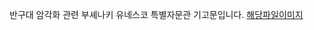 반구대 암각화 관련 부셰나키 유네스코 특별자문관 기고문입니다. [해당파일이미지](https://cgg.cha.go.kr/agapp/cmm/fms/getImage.do?atchFileId=FILE_000000000079315&fileSn=1)